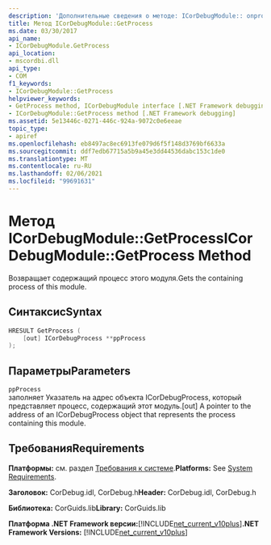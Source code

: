 ```yaml
---
description: 'Дополнительные сведения о методе: ICorDebugModule:: onprocess'
title: Метод ICorDebugModule::GetProcess
ms.date: 03/30/2017
api_name:
- ICorDebugModule.GetProcess
api_location:
- mscordbi.dll
api_type:
- COM
f1_keywords:
- ICorDebugModule::GetProcess
helpviewer_keywords:
- GetProcess method, ICorDebugModule interface [.NET Framework debugging]
- ICorDebugModule::GetProcess method [.NET Framework debugging]
ms.assetid: 5e13446c-0271-446c-924a-9072c0e6eeae
topic_type:
- apiref
ms.openlocfilehash: eb8497ac8ec6913fe079d6f5f148d3769bf6633a
ms.sourcegitcommit: ddf7edb67715a5b9a45e3dd44536dabc153c1de0
ms.translationtype: MT
ms.contentlocale: ru-RU
ms.lasthandoff: 02/06/2021
ms.locfileid: "99691631"
---
```

# <a name="icordebugmodulegetprocess-method"></a><span data-ttu-id="ce339-103">Метод ICorDebugModule::GetProcess</span><span class="sxs-lookup"><span data-stu-id="ce339-103">ICorDebugModule::GetProcess Method</span></span>

<span data-ttu-id="ce339-104">Возвращает содержащий процесс этого модуля.</span><span class="sxs-lookup"><span data-stu-id="ce339-104">Gets the containing process of this module.</span></span>  
  
## <a name="syntax"></a><span data-ttu-id="ce339-105">Синтаксис</span><span class="sxs-lookup"><span data-stu-id="ce339-105">Syntax</span></span>  
  
```cpp  
HRESULT GetProcess (  
    [out] ICorDebugProcess **ppProcess  
);  
```  
  
## <a name="parameters"></a><span data-ttu-id="ce339-106">Параметры</span><span class="sxs-lookup"><span data-stu-id="ce339-106">Parameters</span></span>  

 `ppProcess`  
 <span data-ttu-id="ce339-107">заполняет Указатель на адрес объекта ICorDebugProcess, который представляет процесс, содержащий этот модуль.</span><span class="sxs-lookup"><span data-stu-id="ce339-107">[out] A pointer to the address of an ICorDebugProcess object that represents the process containing this module.</span></span>  
  
## <a name="requirements"></a><span data-ttu-id="ce339-108">Требования</span><span class="sxs-lookup"><span data-stu-id="ce339-108">Requirements</span></span>  

 <span data-ttu-id="ce339-109">**Платформы:** см. раздел [Требования к системе](../../get-started/system-requirements.md).</span><span class="sxs-lookup"><span data-stu-id="ce339-109">**Platforms:** See [System Requirements](../../get-started/system-requirements.md).</span></span>  
  
 <span data-ttu-id="ce339-110">**Заголовок:** CorDebug.idl, CorDebug.h</span><span class="sxs-lookup"><span data-stu-id="ce339-110">**Header:** CorDebug.idl, CorDebug.h</span></span>  
  
 <span data-ttu-id="ce339-111">**Библиотека:** CorGuids.lib</span><span class="sxs-lookup"><span data-stu-id="ce339-111">**Library:** CorGuids.lib</span></span>  
  
 <span data-ttu-id="ce339-112">**Платформа .NET Framework версии:**[!INCLUDE[net_current_v10plus](../../../../includes/net-current-v10plus-md.md)]</span><span class="sxs-lookup"><span data-stu-id="ce339-112">**.NET Framework Versions:** [!INCLUDE[net_current_v10plus](../../../../includes/net-current-v10plus-md.md)]</span></span>
